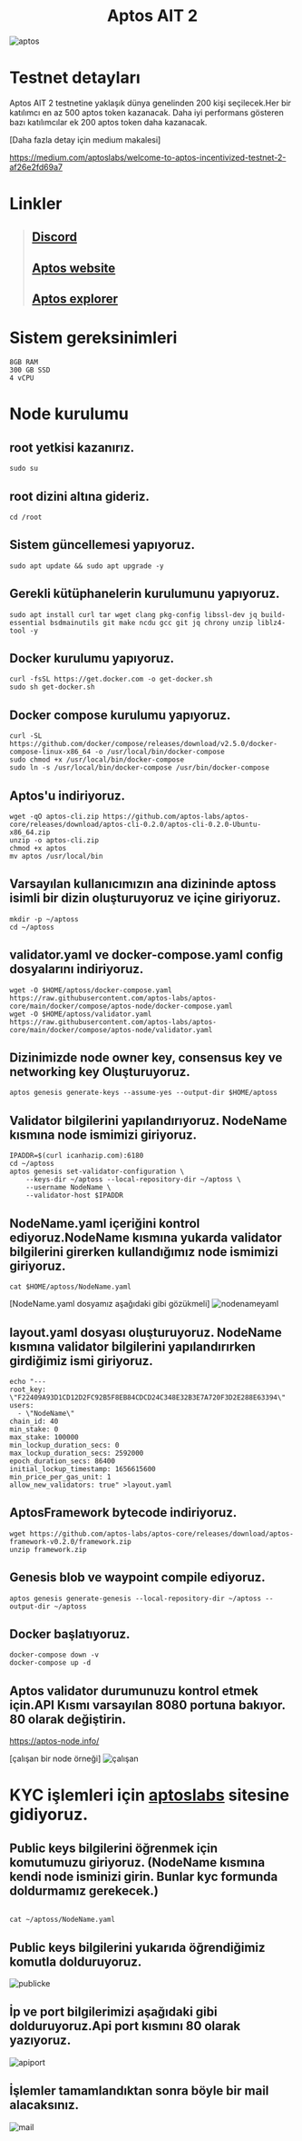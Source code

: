 # <h1 align="center">Aptos AIT 2</h1>

![aptos](https://user-images.githubusercontent.com/73015593/177651583-9bfbdf15-79ee-447e-8442-5230a47fefff.jpg)

# Testnet detayları
Aptos AIT 2 testnetine yaklaşık dünya genelinden 200 kişi seçilecek.Her bir katılımcı en az 500 aptos token kazanacak. Daha iyi performans gösteren bazı katılımcılar ek 200 aptos token daha kazanacak.

[Daha fazla detay için medium makalesi]

https://medium.com/aptoslabs/welcome-to-aptos-incentivized-testnet-2-af26e2fd69a7

# Linkler
> ## [Discord](https://discord.gg/BuCh3Trg)<br>
> ## [Aptos website](https://aptoslabs.com/)
> ## [Aptos explorer](https://aptos-node.info/)

# Sistem gereksinimleri
```
8GB RAM
300 GB SSD
4 vCPU
```
# Node kurulumu

## root yetkisi kazanırız.
```
sudo su
```

## root dizini altına gideriz.
```
cd /root
```

## Sistem güncellemesi yapıyoruz.
```
sudo apt update && sudo apt upgrade -y
```

## Gerekli kütüphanelerin kurulumunu yapıyoruz.
```
sudo apt install curl tar wget clang pkg-config libssl-dev jq build-essential bsdmainutils git make ncdu gcc git jq chrony unzip liblz4-tool -y
```

## Docker kurulumu yapıyoruz.
```
curl -fsSL https://get.docker.com -o get-docker.sh
sudo sh get-docker.sh
```

## Docker compose kurulumu yapıyoruz.
```
curl -SL https://github.com/docker/compose/releases/download/v2.5.0/docker-compose-linux-x86_64 -o /usr/local/bin/docker-compose
sudo chmod +x /usr/local/bin/docker-compose
sudo ln -s /usr/local/bin/docker-compose /usr/bin/docker-compose
```

## Aptos'u indiriyoruz.
```
wget -qO aptos-cli.zip https://github.com/aptos-labs/aptos-core/releases/download/aptos-cli-0.2.0/aptos-cli-0.2.0-Ubuntu-x86_64.zip
unzip -o aptos-cli.zip
chmod +x aptos
mv aptos /usr/local/bin
```

## Varsayılan kullanıcımızın ana dizininde aptoss isimli bir dizin oluşturuyoruz ve içine giriyoruz.
```
mkdir -p ~/aptoss
cd ~/aptoss
```

## validator.yaml ve docker-compose.yaml config dosyalarını indiriyoruz.
```
wget -O $HOME/aptoss/docker-compose.yaml https://raw.githubusercontent.com/aptos-labs/aptos-core/main/docker/compose/aptos-node/docker-compose.yaml
wget -O $HOME/aptoss/validator.yaml https://raw.githubusercontent.com/aptos-labs/aptos-core/main/docker/compose/aptos-node/validator.yaml
```

## Dizinimizde node owner key, consensus key ve networking key Oluşturuyoruz.
```
aptos genesis generate-keys --assume-yes --output-dir $HOME/aptoss
```

## Validator bilgilerini yapılandırıyoruz. NodeName kısmına node ismimizi giriyoruz.
```
IPADDR=$(curl icanhazip.com):6180
cd ~/aptoss
aptos genesis set-validator-configuration \
    --keys-dir ~/aptoss --local-repository-dir ~/aptoss \
    --username NodeName \
    --validator-host $IPADDR
```

## NodeName.yaml içeriğini kontrol ediyoruz.NodeName kısmına yukarda validator bilgilerini girerken kullandığımız node ismimizi giriyoruz.
```
cat $HOME/aptoss/NodeName.yaml
```
[NodeName.yaml dosyamız aşağıdaki gibi gözükmeli]
![nodenameyaml](https://user-images.githubusercontent.com/73015593/177654651-5f5aac95-a26e-41f5-8f5f-2fcc066b52f9.jpg)

## layout.yaml dosyası oluşturuyoruz. NodeName kısmına validator bilgilerini yapılandırırken girdiğimiz ismi giriyoruz.
```
echo "---
root_key: \"F22409A93D1CD12D2FC92B5F8EB84CDCD24C348E32B3E7A720F3D2E288E63394\"
users:
  - \"NodeName\"
chain_id: 40
min_stake: 0
max_stake: 100000
min_lockup_duration_secs: 0
max_lockup_duration_secs: 2592000
epoch_duration_secs: 86400
initial_lockup_timestamp: 1656615600
min_price_per_gas_unit: 1
allow_new_validators: true" >layout.yaml
```

## AptosFramework bytecode indiriyoruz.
```
wget https://github.com/aptos-labs/aptos-core/releases/download/aptos-framework-v0.2.0/framework.zip
unzip framework.zip
```

## Genesis blob ve waypoint compile ediyoruz.
```
aptos genesis generate-genesis --local-repository-dir ~/aptoss --output-dir ~/aptoss
```

## Docker başlatıyoruz.
```
docker-compose down -v
docker-compose up -d
```

## Aptos validator durumunuzu kontrol etmek için.API Kısmı varsayılan 8080 portuna bakıyor. 80 olarak değiştirin.
https://aptos-node.info/

[çalışan bir node örneği]
![çalışan](https://user-images.githubusercontent.com/73015593/177657023-c4700b90-25fd-4e1a-91bb-bedb987d350d.PNG)


# KYC işlemleri için [aptoslabs](https://community.aptoslabs.com/it2) sitesine gidiyoruz.

## Public keys bilgilerini öğrenmek için komutumuzu giriyoruz. (NodeName kısmına kendi node isminizi girin. Bunlar kyc formunda doldurmamız gerekecek.)
```

cat ~/aptoss/NodeName.yaml
```


## Public keys bilgilerini yukarıda öğrendiğimiz komutla dolduruyoruz.
![publicke](https://user-images.githubusercontent.com/73015593/177657633-a81cbe23-6ff6-4919-9c44-e1757c8dd95b.jpg)

## İp ve port bilgilerimizi aşağıdaki gibi dolduruyoruz.Api port kısmını 80 olarak yazıyoruz.
![apiport](https://user-images.githubusercontent.com/73015593/177657892-c25d3dac-9313-4d19-b0c8-d4c2e44160d6.jpg)

## İşlemler tamamlandıktan sonra böyle bir mail alacaksınız.
![mail](https://user-images.githubusercontent.com/73015593/177658033-85824fd2-c4aa-4dd8-8c95-527b5edb3532.jpg)



















